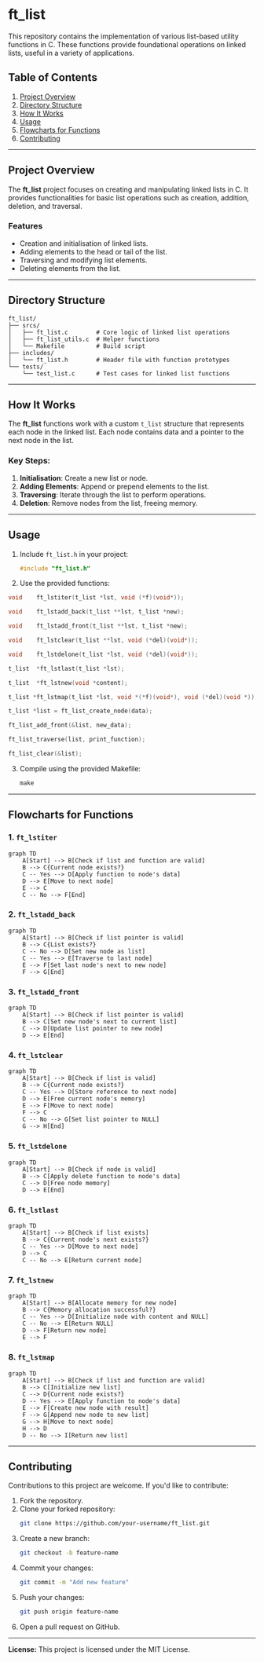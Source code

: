 # ft_list

This repository contains the implementation of various list-based utility functions in C. These functions provide foundational operations on linked lists, useful in a variety of applications.

## Table of Contents

1. [Project Overview](#project-overview)
2. [Directory Structure](#directory-structure)
3. [How It Works](#how-it-works)
4. [Usage](#usage)
5. [Flowcharts for Functions](#flowcharts-for-functions)
6. [Contributing](#contributing)

---

## Project Overview

The **ft_list** project focuses on creating and manipulating linked lists in C. It provides functionalities for basic list operations such as creation, addition, deletion, and traversal.

### Features

- Creation and initialisation of linked lists.
- Adding elements to the head or tail of the list.
- Traversing and modifying list elements.
- Deleting elements from the list.

---

## Directory Structure

```plaintext
ft_list/
├── srcs/
│   ├── ft_list.c        # Core logic of linked list operations
│   ├── ft_list_utils.c  # Helper functions
│   └── Makefile         # Build script
├── includes/
│   └── ft_list.h        # Header file with function prototypes
└── tests/
    └── test_list.c      # Test cases for linked list functions
```

---

## How It Works

The **ft_list** functions work with a custom `t_list` structure that represents each node in the linked list. Each node contains data and a pointer to the next node in the list.

### Key Steps:

1. **Initialisation**: Create a new list or node.
2. **Adding Elements**: Append or prepend elements to the list.
3. **Traversing**: Iterate through the list to perform operations.
4. **Deletion**: Remove nodes from the list, freeing memory.

---

## Usage

1. Include `ft_list.h` in your project:
   ```c
   #include "ft_list.h"
   ```
2. Use the provided functions:
```c
void	ft_lstiter(t_list *lst, void (*f)(void*));
```
```c
void	ft_lstadd_back(t_list **lst, t_list *new);
```
```c
void	ft_lstadd_front(t_list **lst, t_list *new);
```
```c
void	ft_lstclear(t_list **lst, void (*del)(void*));
```
```c
void	ft_lstdelone(t_list *lst, void (*del)(void*));
```
```c
t_list	*ft_lstlast(t_list *lst);
```
```c
t_list	*ft_lstnew(void *content);
```
```c
t_list *ft_lstmap(t_list *lst, void *(*f)(void*), void (*del)(void *));
```
```c
t_list *list = ft_list_create_node(data);
```
```c
ft_list_add_front(&list, new_data);
```
```c
ft_list_traverse(list, print_function);
```
```c
ft_list_clear(&list);
```
3. Compile using the provided Makefile:
   ```c
   make
   ```
---

## Flowcharts for Functions

### 1. `ft_lstiter`

```mermaid
graph TD
    A[Start] --> B[Check if list and function are valid]
    B --> C{Current node exists?}
    C -- Yes --> D[Apply function to node's data]
    D --> E[Move to next node]
    E --> C
    C -- No --> F[End]
```

### 2. `ft_lstadd_back`

```mermaid
graph TD
    A[Start] --> B[Check if list pointer is valid]
    B --> C{List exists?}
    C -- No --> D[Set new node as list]
    C -- Yes --> E[Traverse to last node]
    E --> F[Set last node's next to new node]
    F --> G[End]
```

### 3. `ft_lstadd_front`

```mermaid
graph TD
    A[Start] --> B[Check if list pointer is valid]
    B --> C[Set new node's next to current list]
    C --> D[Update list pointer to new node]
    D --> E[End]
```

### 4. `ft_lstclear`

```mermaid
graph TD
    A[Start] --> B[Check if list is valid]
    B --> C{Current node exists?}
    C -- Yes --> D[Store reference to next node]
    D --> E[Free current node's memory]
    E --> F[Move to next node]
    F --> C
    C -- No --> G[Set list pointer to NULL]
    G --> H[End]
```

### 5. `ft_lstdelone`

```mermaid
graph TD
    A[Start] --> B[Check if node is valid]
    B --> C[Apply delete function to node's data]
    C --> D[Free node memory]
    D --> E[End]
```

### 6. `ft_lstlast`

```mermaid
graph TD
    A[Start] --> B[Check if list exists]
    B --> C{Current node's next exists?}
    C -- Yes --> D[Move to next node]
    D --> C
    C -- No --> E[Return current node]
```

### 7. `ft_lstnew`

```mermaid
graph TD
    A[Start] --> B[Allocate memory for new node]
    B --> C{Memory allocation successful?}
    C -- Yes --> D[Initialize node with content and NULL]
    C -- No --> E[Return NULL]
    D --> F[Return new node]
    E --> F
```

### 8. `ft_lstmap`

```mermaid
graph TD
    A[Start] --> B[Check if list and function are valid]
    B --> C[Initialize new list]
    C --> D{Current node exists?}
    D -- Yes --> E[Apply function to node's data]
    E --> F[Create new node with result]
    F --> G[Append new node to new list]
    G --> H[Move to next node]
    H --> D
    D -- No --> I[Return new list]
```

---

## Contributing

Contributions to this project are welcome. If you'd like to contribute:

1. Fork the repository.
2. Clone your forked repository:
   ```bash
   git clone https://github.com/your-username/ft_list.git
   ```
3. Create a new branch:
   ```bash
   git checkout -b feature-name
   ```
4. Commit your changes:
   ```bash
   git commit -m "Add new feature"
   ```
5. Push your changes:
   ```bash
   git push origin feature-name
   ```
6. Open a pull request on GitHub.

---

**License:** This project is licensed under the MIT License.

